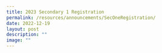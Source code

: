```yaml
---
title: 2023 Secondary 1 Registration
permalink: /resources/announcements/SecOneRegistration/
date: 2022-12-19
layout: post
description: ""
image: ""
---
```


